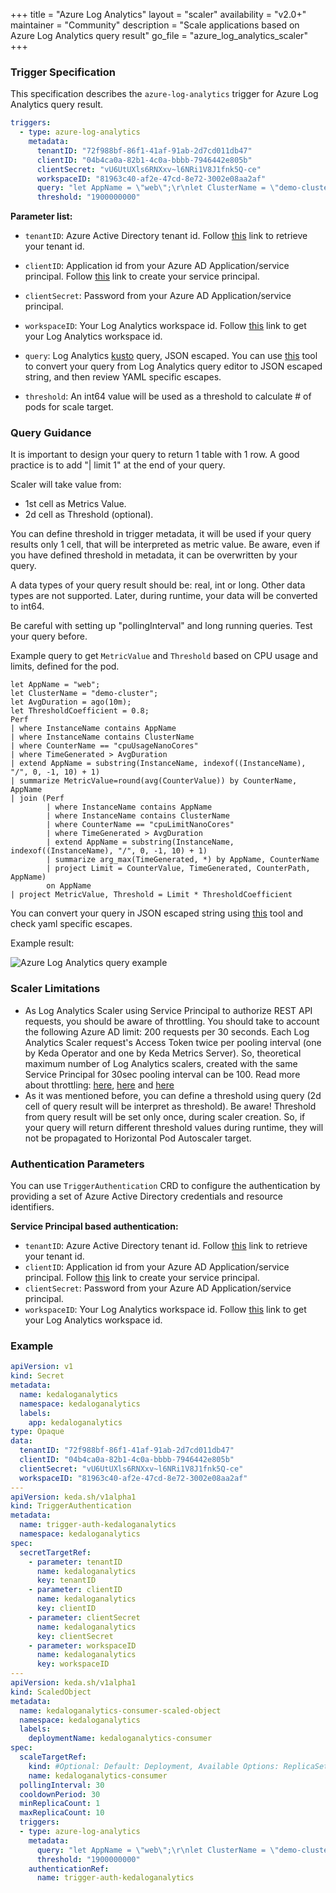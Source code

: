+++
title = "Azure Log Analytics"
layout = "scaler"
availability = "v2.0+"
maintainer = "Community"
description = "Scale applications based on Azure Log Analytics query result"
go_file = "azure_log_analytics_scaler"
+++

### Trigger Specification

This specification describes the `azure-log-analytics` trigger for Azure Log Analytics query result.

```yaml
triggers:
  - type: azure-log-analytics
    metadata:
      tenantID: "72f988bf-86f1-41af-91ab-2d7cd011db47"
      clientID: "04b4ca0a-82b1-4c0a-bbbb-7946442e805b"
      clientSecret: "vU6UtUXls6RNXxv~l6NRi1V8J1fnk5Q-ce"
      workspaceID: "81963c40-af2e-47cd-8e72-3002e08aa2af"
      query: "let AppName = \"web\";\r\nlet ClusterName = \"demo-cluster\";\r\nlet AvgDuration = ago(10m);\r\nlet ThresholdCoefficient = 0.8;\r\nPerf\r\n| where InstanceName contains AppName\r\n| where InstanceName contains ClusterName\r\n| where CounterName == \"cpuUsageNanoCores\"\r\n| where TimeGenerated > AvgDuration\r\n| extend AppName = substring(InstanceName, indexof((InstanceName), \"/\", 0, -1, 10) + 1)\r\n| summarize MetricValue=round(avg(CounterValue)) by CounterName, AppName\r\n| join (Perf \r\n        | where InstanceName contains AppName\r\n        | where InstanceName contains ClusterName\r\n        | where CounterName == \"cpuLimitNanoCores\"\r\n        | where TimeGenerated > AvgDuration\r\n        | extend AppName = substring(InstanceName, indexof((InstanceName), \"/\", 0, -1, 10) + 1)\r\n        | summarize arg_max(TimeGenerated, *) by AppName, CounterName\r\n        | project Limit = CounterValue, TimeGenerated, CounterPath, AppName)\r\n        on AppName\r\n| project MetricValue, Threshold = Limit * ThresholdCoefficient"
      threshold: "1900000000"
```

**Parameter list:**

- `tenantID`: Azure Active Directory tenant id. Follow [this](https://docs.microsoft.com/en-us/cli/azure/account?view=azure-cli-latest#az-account-show) link to retrieve your tenant id.

- `clientID`: Application id from your Azure AD Application/service principal. Follow [this](https://docs.microsoft.com/en-us/cli/azure/ad/sp?view=azure-cli-latest) link to create your service principal.

- `clientSecret`: Password from your Azure AD Application/service principal.

- `workspaceID`: Your Log Analytics workspace id. Follow [this](https://docs.microsoft.com/en-us/cli/azure/monitor/log-analytics/workspace?view=azure-cli-latest#az-monitor-log-analytics-workspace-list) link to get your Log Analytics workspace id.

- `query`: Log Analytics [kusto](https://docs.microsoft.com/en-us/azure/azure-monitor/log-query/get-started-queries) query, JSON escaped. You can use [this](https://www.freeformatter.com/json-escape.html) tool to convert your query from Log Analytics query editor to JSON escaped string, and then review YAML specific escapes.
- `threshold`: An int64 value will be used as a threshold to calculate # of pods for scale target.

### Query Guidance

It is important to design your query to return 1 table with 1 row. A good practice is to add "| limit 1" at the end of your query.

Scaler will take value from:


- 1st cell as Metrics Value.
- 2d cell as Threshold (optional).

You can define threshold in trigger metadata, it will be used if your query results only 1 cell, that will be interpreted as metric value. Be aware, even if you have defined threshold in metadata, it can be overwritten by your query.

A data types of your query result should be: real, int or long. Other data types are not supported. Later, during runtime, your data will be converted to int64.

Be careful with setting up "pollingInterval" and long running queries. Test your query before.

Example query to get `MetricValue` and `Threshold` based on CPU usage and limits, defined for the pod.

```
let AppName = "web";
let ClusterName = "demo-cluster";
let AvgDuration = ago(10m);
let ThresholdCoefficient = 0.8;
Perf
| where InstanceName contains AppName
| where InstanceName contains ClusterName
| where CounterName == "cpuUsageNanoCores"
| where TimeGenerated > AvgDuration
| extend AppName = substring(InstanceName, indexof((InstanceName), "/", 0, -1, 10) + 1)
| summarize MetricValue=round(avg(CounterValue)) by CounterName, AppName
| join (Perf 
        | where InstanceName contains AppName
        | where InstanceName contains ClusterName
        | where CounterName == "cpuLimitNanoCores"
        | where TimeGenerated > AvgDuration
        | extend AppName = substring(InstanceName, indexof((InstanceName), "/", 0, -1, 10) + 1)
        | summarize arg_max(TimeGenerated, *) by AppName, CounterName
        | project Limit = CounterValue, TimeGenerated, CounterPath, AppName)
        on AppName
| project MetricValue, Threshold = Limit * ThresholdCoefficient
```

You can convert your query in JSON escaped string using [this](https://www.freeformatter.com/json-escape.html) tool and check yaml specific escapes.

Example result:

![Azure Log Analytics query example](/img/azure-log-analytics-scaler-query-example.png)

### Scaler Limitations

- As Log Analytics Scaler using Service Principal to authorize REST API requests, you should be aware of throttling. You should take to account the following Azure AD limit: 200 requests per 30 seconds. Each Log Analytics Scaler request's Access Token twice per pooling interval (one by Keda Operator and one by Keda Metrics Server). So, theoretical maximum number of Log Analytics scalers, created with the same Service Principal for 30sec pooling interval can be 100. Read more about throttling: [here](https://dev.applicationinsights.io/documentation/Authorization/Rate-limits), [here](https://docs.microsoft.com/en-us/previous-versions/azure/ad/graph/howto/azure-ad-graph-api-throttling#what-is-throttling) and [here](https://docs.microsoft.com/en-us/azure/active-directory/users-groups-roles/directory-service-limits-restrictions)
- As it was mentioned before, you can define a threshold using query (2d cell of query result will be interpret as threshold). Be aware! Threshold from query result will be set only once, during scaler creation. So, if your query will return different threshold values during runtime, they will not be propagated to Horizontal Pod Autoscaler target.
  
### Authentication Parameters

 You can use `TriggerAuthentication` CRD to configure the authentication by providing a set of Azure Active Directory credentials and resource identifiers.

**Service Principal based authentication:**

- `tenantID`: Azure Active Directory tenant id. Follow [this](https://docs.microsoft.com/en-us/cli/azure/account?view=azure-cli-latest#az-account-show) link to retrieve your tenant id.
- `clientID`: Application id from your Azure AD Application/service principal. Follow [this](https://docs.microsoft.com/en-us/cli/azure/ad/sp?view=azure-cli-latest) link to create your service principal.
- `clientSecret`: Password from your Azure AD Application/service principal.
- `workspaceID`: Your Log Analytics workspace id. Follow [this](https://docs.microsoft.com/en-us/cli/azure/monitor/log-analytics/workspace?view=azure-cli-latest#az-monitor-log-analytics-workspace-list) link to get your Log Analytics workspace id.

### Example

```yaml
apiVersion: v1
kind: Secret
metadata:
  name: kedaloganalytics
  namespace: kedaloganalytics
  labels:
    app: kedaloganalytics
type: Opaque
data:
  tenantID: "72f988bf-86f1-41af-91ab-2d7cd011db47"
  clientID: "04b4ca0a-82b1-4c0a-bbbb-7946442e805b"
  clientSecret: "vU6UtUXls6RNXxv~l6NRi1V8J1fnk5Q-ce"
  workspaceID: "81963c40-af2e-47cd-8e72-3002e08aa2af"
---
apiVersion: keda.sh/v1alpha1
kind: TriggerAuthentication
metadata:
  name: trigger-auth-kedaloganalytics
  namespace: kedaloganalytics
spec:
  secretTargetRef:
    - parameter: tenantID
      name: kedaloganalytics
      key: tenantID
    - parameter: clientID
      name: kedaloganalytics
      key: clientID
    - parameter: clientSecret
      name: kedaloganalytics
      key: clientSecret
    - parameter: workspaceID
      name: kedaloganalytics
      key: workspaceID
---
apiVersion: keda.sh/v1alpha1
kind: ScaledObject
metadata:
  name: kedaloganalytics-consumer-scaled-object
  namespace: kedaloganalytics
  labels:
    deploymentName: kedaloganalytics-consumer
spec:
  scaleTargetRef:
    kind: #Optional: Default: Deployment, Available Options: ReplicaSet, Deployment, DaemonSet, StatefulSet
    name: kedaloganalytics-consumer
  pollingInterval: 30
  cooldownPeriod: 30
  minReplicaCount: 1
  maxReplicaCount: 10
  triggers:
  - type: azure-log-analytics
    metadata:
      query: "let AppName = \"web\";\r\nlet ClusterName = \"demo-cluster\";\r\nlet AvgDuration = ago(10m);\r\nlet ThresholdCoefficient = 0.8;\r\nPerf\r\n| where InstanceName contains AppName\r\n| where InstanceName contains ClusterName\r\n| where CounterName == \"cpuUsageNanoCores\"\r\n| where TimeGenerated > AvgDuration\r\n| extend AppName = substring(InstanceName, indexof((InstanceName), \"/\", 0, -1, 10) + 1)\r\n| summarize MetricValue=round(avg(CounterValue)) by CounterName, AppName\r\n| join (Perf \r\n        | where InstanceName contains AppName\r\n        | where InstanceName contains ClusterName\r\n        | where CounterName == \"cpuLimitNanoCores\"\r\n        | where TimeGenerated > AvgDuration\r\n        | extend AppName = substring(InstanceName, indexof((InstanceName), \"/\", 0, -1, 10) + 1)\r\n        | summarize arg_max(TimeGenerated, *) by AppName, CounterName\r\n        | project Limit = CounterValue, TimeGenerated, CounterPath, AppName)\r\n        on AppName\r\n| project MetricValue, Threshold = Limit * ThresholdCoefficient"
      threshold: "1900000000"
    authenticationRef:
      name: trigger-auth-kedaloganalytics
